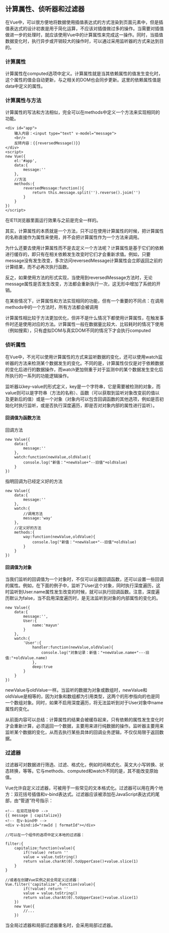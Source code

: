 ## 计算属性、侦听器和过滤器

在Vue中，可以很方便地将数据使用插值表达式的方式渲染到页面元素中，但是插值表达式的设计初衷是用于简化运算，不应该对插值做过多的操作。当需要对插值做进一步的处理时，就应该使用Vue中的计算属性来完成这一操作。同时，当插值数据变化时，执行异步或开销较大的操作时，可以通过采用监听器的方式来达到目的。



### 计算属性

计算属性在computed选项中定义。计算属性就是当其依赖属性的值发生变化时，这个属性的值会自动更新，与之相关的DOM也会同步更新。这里的依赖属性值是data中定义的属性。

### 计算属性与方法

计算属性的写法和方法相似，完全可以在methods中定义一个方法来实现相同的功能。

```
<div id="app">
	输入内容：<input type="text" v-model="message">
	<br/>
	反转内容：{{reversedMessage()}}
</div>
<script>
new Vue({
	el:'#app',
	data:{
		message:''
	},
	//方法
	methods:{
		reversedMessage:function(){
			return this.message.split('').reverse().joim('')
		}
	}
})
</script>
```



在IE11浏览器里面运行效果与之前是完全一样的。

其实，计算属性的本质就是一个方法，只不过在使用计算属性的时候，把计算属性的名称直接作为属性来使用，并不会把计算属性作为一个方法来调用。

为什么还要去使用计算属性而不是去定义一个方法呢？计算属性是基于它们的依赖进行缓存的，即只有在相关依赖发生改变时它们才会重新求值。例如，只要message没有发生改变，多次访问reversedMessage计算属性会立即返回之前的计算结果，而不必再次执行函数。

反之，如果使用方法的形式实现，当使用到reversedMessage方法时，无论message属性是否发生改变，方法都会重新执行一次，这无形中增加了系统的开销。

在某些情况下，计算属性和方法实现相同的功能，但有一个重要的不同点：在调用methods中的一个方法时，所有方法都会被调用



计算属性相比较于方法更加优化，但并不是什么情况下都使用计算属性，在触发事件时还是使用对应的方法。计算属性一般在数据量比较大、比较耗时的情况下使用（例如搜索），只有虚拟DOM与真实DOM不同的情况下才会执行computed



### 侦听属性

在Vue中，不光可以使用计算属性的方式来监听数据的变化，还可以使用watch监听器的方法来检测某个数据发生的变化。不同的是，计算属性仅仅是对于依赖数据的变化后进行的数据操作，而watch更加侧重于对于监测中的某个数据发生变化后所执行的一系列的功能逻辑操作。

监听器以key-value的形式定义，key是一个字符串，它是需要被检测的对象，而value则可以是字符串（方法的名称）、函数（可以获取到监听对象改变前的值以及更新后的值）或是一个对象（对象内可以包含回调函数的其他选项，例如是否初始化时执行监听，或是否执行深度遍历，即是否对对象内部的属性进行监听）。



#### 回调值为函数方法

回调方法

```
new Value({
	data:{
		message:''
	},
	watch:function(newValue,oldValue){
		console.log("新值："+newValue+"--旧值"+oldValue)
	}
})
```

指明回调为已经定义好的方法

```
new Value({
	data:{
		message:''
	},
	watch:{
		//调用方法
		message:'way'
	},
	//定义好的方法
	methods:{
		way:function(newValue,oldValue){
			console.log("新值："+newValue+"--旧值"+oldValue)
		}
	}
})
```





#### 回调值为对象

当我们监听的回调值为一个对象时，不仅可以设置回调函数，还可以设置一些回调的属性。例如，在下面的例子中，监听了User这个对象，同时执行深度遍历，这时监听到User.name属性发生改变的时候，就可以执行回调函数。注意，深度遍历默认为false，当不启用深度遍历时，是无法监听到对象的内部属性的变化的。

```
new Value({
	data:{
		message:'',
		User:{
			name:'mayun'
		}
	},
	watch:{
		'User':{
			handler:function(newValue,oldValue){
				console.log("对象记录：新值："+newValue.name+"---旧值:"+oldValue.name)
			},
			deep:true
		}
	}
})
```

newValue与oldValue一样。当监听的数据为对象或数组时，newValue和oldValue是相等的，因为对象和数组都为引用类型，这两个的形参指向的也是同一个数组对象。同时，如果不启用深度遍历，将无法监听到对于User对象中name属性的变化。

从前面内容可以总结：计算属性的结果会被缓存起来，只有依赖的属性发生变化时才会重新计算，必须返回一个数据，主要用来进行纯数据的操作。监听器主要用来监听某个数据的变化，从而去执行某些具体的回调业务逻辑，不仅仅局限于返回数据。



### 过滤器

过滤器可对数据进行筛选、过滤、格式化，例如时间格式化、英文大小写转换、状态转换，等等。它与methods、computed和watch不同的是，其不能改变原始值。

Vue允许自定义过滤器，可被用于一些常见的文本格式化。过滤器可以用在两个地方：双花括号插值和v-bind表达式。过滤器应该被添加在JavaScript表达式的尾部，由“管道”符号指示：

```
<!-- 在双花括号中 -->
{{ message | capitalize}}
<!-- 在v-bind中 -->
<div v-bind:id="rawId | formatId"></div>

//可以在一个组件的选项中定义本地的过滤器：

filter:{
	capitalize:function(value){
		if(!value) return ''
		value = value.toString()
		return value.charAt(0).toUpperCase()+value.slice(1)
	}
}

//或者在创建Vue实例之前全局定义过滤器：
Vue.filter('capitalize',function(value){
		if(!value) return ''
		value = value.toString()
		return value.charAt(0).toUpperCase()+value.slice(1)
	})
	new Vue({
		//...
	})
```

当全局过滤器和局部过滤器重名时，会采用局部过滤器。
